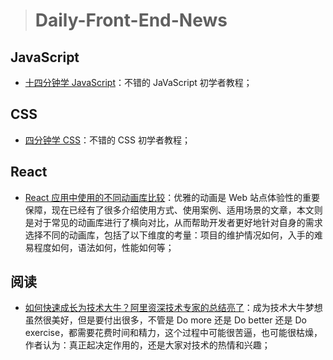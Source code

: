 
> # Daily-Front-End-News 

## JavaScript

- [十四分钟学 JavaScript](https://jgthms.com/javascript-in-14-minutes)：不错的 JaVaScript 初学者教程；

## CSS

- [四分钟学 CSS](https://jgthms.com/web-design-in-4-minutes/)：不错的 CSS 初学者教程；

## React

- [React 应用中使用的不同动画库比较](http://t.cn/RnBRfDa)：优雅的动画是 Web 站点体验性的重要保障，现在已经有了很多介绍使用方式、使用案例、适用场景的文章，本文则是对于常见的动画库进行了横向对比，从而帮助开发者更好地针对自身的需求选择不同的动画库，包括了以下维度的考量：项目的维护情况如何，入手的难易程度如何，语法如何，性能如何等；

## 阅读

- [如何快速成长为技术大牛？阿里资深技术专家的总结亮了](http://t.cn/RndNzd6)：成为技术大牛梦想虽然很美好，但是要付出很多，不管是 Do more 还是 Do better 还是 Do exercise，都需要花费时间和精力，这个过程中可能很苦逼，也可能很枯燥，作者认为：真正起决定作用的，还是大家对技术的热情和兴趣；